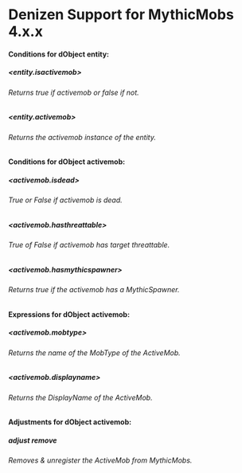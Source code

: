 # Denizen Support for MythicMobs 4.x.x


#### Conditions for dObject entity:
##### <entity.isactivemob>
###### Returns true if activemob or false if not.
##### <entity.activemob>
###### Returns the activemob instance of the entity.

#### Conditions for dObject activemob:
##### <activemob.isdead>
###### True or False if activemob is dead.
##### <activemob.hasthreattable> 
###### True of False if activemob has target threattable.
##### <activemob.hasmythicspawner> 
###### Returns true if the activemob has a MythicSpawner.

#### Expressions for dObject activemob:
##### <activemob.mobtype> 
###### Returns the name of the MobType of the ActiveMob.
##### <activemob.displayname> 
###### Returns the DisplayName of the ActiveMob.

#### Adjustments for dObject activemob:
##### adjust <activemob> remove 
###### Removes & unregister the ActiveMob from MythicMobs.